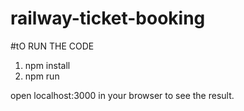 # railway-ticket-booking

#tO RUN THE CODE

1. npm install
2. npm run

open localhost:3000 in your browser to see the result.
